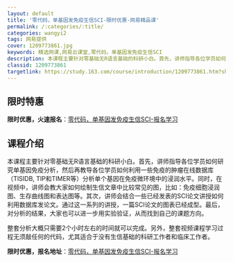 ```yaml
---
layout: default
title: '零代码，单基因发免疫生信SCI-限时优惠-网易精品课'
permalink: /:categories/:title/
categories: wangyi2
tags: 网易提供
cover: 1209773861.jpg
keywords: 精选网课,网易云课堂,零代码，单基因发免疫生信SCI
description: 本课程主要针对零基础无R语言基础的科研小白。首先，讲师指导各位学员如何研究单基因免疫分析，然后再教导各位学员如何利用一些
classid: 1209773861
targetlink: https://study.163.com/course/introduction/1209773861.htm?share=1&shareId=1025206652&utm_campaign=share&utm_medium=iphoneShare&utm_source=&utm_u=1025206652
---
```


## 限时特惠

**限时优惠，火速报名**：[零代码，单基因发免疫生信SCI-报名学习](https://study.163.com/course/introduction/1209773861.htm?share=1&shareId=1025206652&utm_campaign=share&utm_medium=iphoneShare&utm_source=&utm_u=1025206652)

## 课程介绍

本课程主要针对零基础无R语言基础的科研小白。首先，讲师指导各位学员如何研究单基因免疫分析，然后再教导各位学员如何利用一些免疫的肿瘤在线数据库（TISIDB, TIP和TIMER等）分析单个基因在免疫微环境中的浸润水平。同时，在视频中，讲师会教大家如何绘制生信文章中比较常见的图，比如：免疫细胞浸润图、生存曲线图和表达图等。其次，讲师会结合一些已经发表的SCI论文讲授如何利用数据库发论文。通过这一系列的讲授，一篇SCI论文的图表已经成型。最后，对分析的结果，大家也可以进一步用实验验证，从而找到自己的课题方向。

整套分析大概只需要2个小时左右的时间就可以完成。另外，整套视频课程学习过程无须敲任何的代码，尤其适合于没有生信基础的科研工作者和临床工作者。

**限时优惠，报名地址**：[零代码，单基因发免疫生信SCI-报名学习](https://study.163.com/course/introduction/1209773861.htm?share=1&shareId=1025206652&utm_campaign=share&utm_medium=iphoneShare&utm_source=&utm_u=1025206652)

